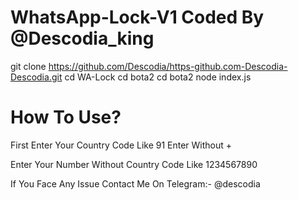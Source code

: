 # WhatsApp-Lock-V1 Coded By @Descodia_king

 
git clone https://github.com/Descodia/https-github.com-Descodia-Descodia.git
cd WA-Lock
cd bota2
cd bota2
node index.js

# How To Use?
First Enter Your Country Code Like 91 Enter Without +

Enter Your Number Without Country Code Like 1234567890


If You Face Any Issue
Contact Me On Telegram:- @descodia
           
